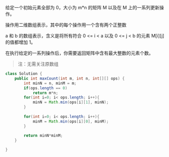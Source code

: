 给定一个初始元素全部为 0，大小为 m*n 的矩阵 M 以及在 M 上的一系列更新操作。

操作用二维数组表示，其中的每个操作用一个含有两个正整数 

a 和 b 的数组表示，含义是将所有符合 0 <= i < a 以及 0 <= j < b 的元素 M[i][j] 的值都增加 1。

在执行给定的一系列操作后，你需要返回矩阵中含有最大整数的元素个数。


>注：无需关注原数组
```java
class Solution {
    public int maxCount(int m, int n, int[][] ops) {
        int minN = n, minM = m;
        if(ops.length == 0)
            return m*n;
        for(int i=0; i< ops.length; i++){
            minN = Math.min(ops[i][1], minN);
        }
        
        for(int i=0; i< ops.length; i++){
            minM = Math.min(ops[i][0], minM);
        }
        
        return minN*minM;
    }

}
```
